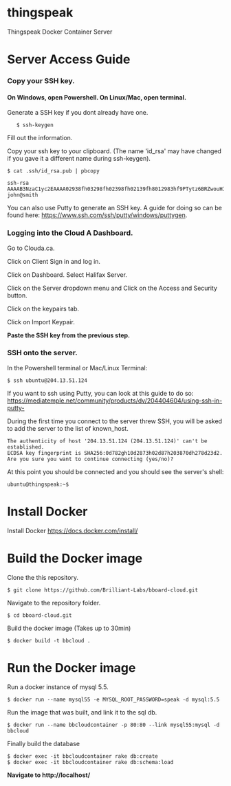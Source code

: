 # thingspeak
Thingspeak Docker Container Server



# Server Access Guide


### Copy your SSH key.
#### On Windows, open Powershell. On Linux/Mac, open terminal.

Generate a SSH key if you dont already have one.
```
   $ ssh-keygen
```
Fill out the information.

Copy your ssh key to your clipboard. (The name 'id_rsa' may have changed if you gave it a different name during ssh-keygen).
```
$ cat .ssh/id_rsa.pub | pbcopy
```
```
ssh-rsa AAAAB3NzaC1yc2EAAAA02938fh03298fh02398fh02139fh8012983hf9PTytz6BRZwouHIMpljwabuxMmSXWzHOo6gUVJGFpGRFm3gSdbEFP46eOy+NQ/nBn9TkZj2M5z87BXgCKrbYwrQJahaOc9cozNwGucewcewc90ewc9w0e9ct1twdE7hn6r6ZsPK+iscdhD80UxTMa5ZyvxRncrcNYcFn/mMD5MTG8V90qYgJyxE3kpOZHKrZzqfvRmqmbKp45bdYPDRNxQTpFs6OBOHGN24WLyCvYf2qEvHd4NAcweicnpewicnpewicpwecnwe john@smith
```

You can also use Putty to generate an SSH key. A guide for doing so can be found here:
https://www.ssh.com/ssh/putty/windows/puttygen.

### Logging into the Cloud A Dashboard.
Go to Clouda.ca.

Click on Client Sign in and log in.

Click on Dashboard. Select Halifax Server.

Click on the Server dropdown menu and Click on the Access and Security button.

Click on the keypairs tab.

Click on Import Keypair.

**Paste the SSH key from the previous step.**

### SSH onto the server.
In the Powershell terminal or Mac/Linux Terminal:
```
$ ssh ubuntu@204.13.51.124
```

If you want to ssh using Putty, you can look at this guide to do so:
https://mediatemple.net/community/products/dv/204404604/using-ssh-in-putty-

During the first time you connect to the server threw SSH, you will be asked to add the server to the list of known_host.
```
The authenticity of host '204.13.51.124 (204.13.51.124)' can't be established.
ECDSA key fingerprint is SHA256:0d782gh10d2873h02d87h203870dh278d23d2.
Are you sure you want to continue connecting (yes/no)?
```
At this point you should be connected and you should see the server's shell:
```
ubuntu@thingspeak:~$
```

# Install Docker

Install Docker
https://docs.docker.com/install/

# Build the Docker image

Clone the this repository.
```
$ git clone https://github.com/Brilliant-Labs/bboard-cloud.git
```

Navigate to the repository folder.
```
$ cd bboard-cloud.git
```

Build the docker image (Takes up to 30min)
```
$ docker build -t bbcloud .
```

# Run the Docker image
Run a docker instance of mysql 5.5.
```
$ docker run --name mysql55 -e MYSQL_ROOT_PASSWORD=speak -d mysql:5.5
```

Run the image that was built, and link it to the sql db.
```
$ docker run --name bbcloudcontainer -p 80:80 --link mysql55:mysql -d bbcloud
```

Finally build the database
```
$ docker exec -it bbcloudcontainer rake db:create
$ docker exec -it bbcloudcontainer rake db:schema:load
```

**Navigate to http://localhost/**
